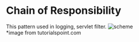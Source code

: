 # Chain of Responsibility
This pattern used in logging, servlet filter.
![scheme](http://www.tutorialspoint.com/design_pattern/images/chain_pattern_uml_diagram.jpg)
<br/>
*image from tutorialspoint.com
